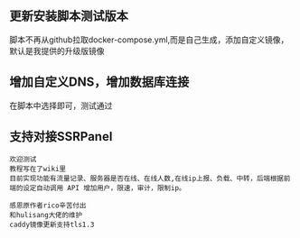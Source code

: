 ## 更新安装脚本测试版本
脚本不再从github拉取docker-compose.yml,而是自己生成，添加自定义镜像，默认是我提供的升级版镜像

## 增加自定义DNS，增加数据库连接
在脚本中选择即可，测试通过

## 支持对接SSRPanel
```
欢迎测试
教程写在了wiki里
目前实现功能有流量记录、服务器是否在线、在线人数,在线ip上报、负载、中转，后端根据前端的设定自动调用 API 增加用户，限速，审计，限制ip。
```

```
感恩原作者rico辛苦付出
和hulisang大佬的维护
caddy镜像更新支持tls1.3
```

